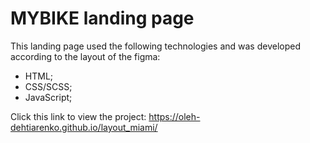 # MYBIKE landing page

This landing page used the following technologies and was developed according to the layout of the figma:

- HTML;
- CSS/SCSS;
- JavaScript;

Click this link to view the project:
https://oleh-dehtiarenko.github.io/layout_miami/
